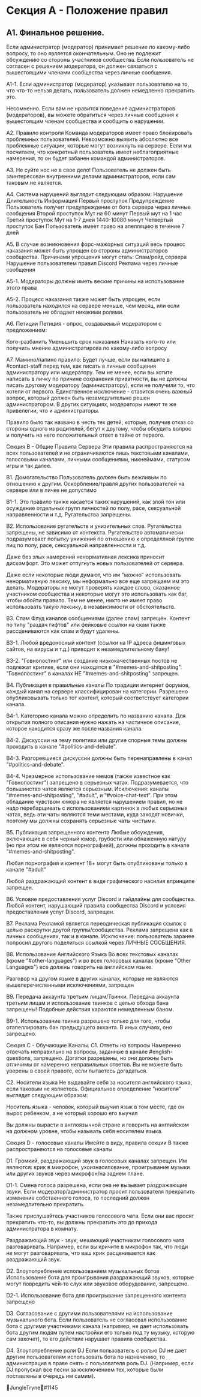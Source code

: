 # Секция А - Положение правил
## А1. Финальное решение.
Если администратор (модератор) принимает решение по какому-либо вопросу, то оно является окончательным. Оно не подлежит обсуждению со стороны участников сообщества. Если пользователь не согласен с решением модератора, он должен связаться с вышестоящими членами сообщества через личные сообщения.

А1-1. Если администратор (модератор) указывает пользователю на то, что что-то нельзя делать, пользователь должен немедленно прекратить это.

Несомненно. Если вам не нравится поведение администраторов (модераторов), вы можете обратиться через личные сообщения к вышестоящим членам сообщества и сообщить о нарушении.

А2. Правило контроля
Команда модераторов имеет право блокировать проблемных пользователей. Невозможно выявить абсолютно все проблемные ситуации, которые могут возникнуть на сервере. Если мы посчитаем, что конкретный пользователь имеет неблагоприятные намерения, то он будет забанен командой администраторов.

А3. Не суйте нос не в свое дело!
Пользователь не должен быть заинтересован внутренними делами администраторов, если сам таковым не является.

А4. Система нарушений выглядит следующим образом:
Нарушение	Длительность	Информация
Первый проступок	Предупреждение	Пользователь получит предупреждение от бота сервера через личные сообщения
Второй проступок	Мут на 60 минут	Первый мут на 1 час
Третий проступок	Мут на 1-7 дней	1440-10080 минут
Четвертый проступок	Бан	Пользователь имеет право на апелляцию в течение 7 дней

А5. В случае возникновения форс-мажорных ситуаций весь процесс наказания может быть упрощен со стороны администраторов сообщества. Причинами упрощения могут стать:
Спам/рейд сервера
Нарушение пользователем правил Discord
Реклама через личные сообщения

А5-1. Модераторы должны иметь веские причины на использование этого права

А5-2. Процесс наказания также может быть упрощен, если пользователь находился на сервере меньше, чем месяц, или если пользователь не обладает никакими ролями.

А6. Петиции
Петиция - опрос, создаваемый модератором с предложением:

Кого-разбанить
Уменьшить срок наказания
Наказать кого-то или получить мнение администратирова по какому-либо вопросу

А7. Мамино/папино правило:
Будет лучше, если вы напишите в #contact-staff перед тем, как писать в личные сообщения администратору или модератору. Тем не менее, если вы хотите написать в личку по причине сохранения приватности, вы не должны писать другому модератору (администратору), если не получили то, что хотели от первого. Единственное исключение - ставится очень важный вопрос, который должен быть незамедлительно решен администратором. В других ситуациях, модераторы имеют те же привелегии, что и администраторы.

Правило было так названо в честь тех детей, которые, получив отказ со стороны одного из родителей, бегут к другому, чтобы обсудить вопрос и получить на него положительный ответ в тайне от первого.

Секция В - Общие Правила Сервера
Эти правила распространяются на всех пользователей и не ограничиваются лишь текстовыми каналами, голосовыми каналами, личными сообщениями, никнеймами, статусом игры и так далее.

В1. Домогательство
Пользователь должен быть вежливым по отношению к другим. Оскорбление/травля других пользователей на сервере или в личке не допустимо

В1-1. Это правило также касается таких нарушений, как злой тон или осуждение отдельных групп личностей по полу, расе, сексуальной направленности и т.д. Ругательства запрещены.

В2. Использование ругательств и унизительных слов.
Ругательства запрещены, не зависимо от контекста. Ругательство автоматически подразумевает попытку унижения по отношению к определлной группе лиц по полу, расе, сексуальной направленности и т.д.

Даже без злых намерений ненормативная лексика приносит дискомфорт. Это может отпугнуть новых пользователей от сервера.

Даже если некоторые люди думают, что им "можно" использовать ненормативную лексику, мы неформально все еще запрещаем им это делать. Модераторы не могут проверять каждое слово, сказанное участником сообщества и некоторые могут это использовать как баг, чтобы обойти правило. Тем не менее, никто не имеет право использовать такую лексику, в независимости от обстоятельств.

В3. Спам
Флуд каналов сообщениями (далее спам) запрещён. Контент по типу "раздач гифтов" или фейковые ссылки на скам также рассцениваются как спам и будут удалены.

В3-1. Любой вредоносный контент (ссылки на IP адреса фишинговых сайтов, на вирусы и т.д.) приводит к незамедлительному бану!

В3-2. "Говнопостинг" или создание низкокачественных постов не подлежат критике, если они находятся в "#memes-and-shitposting". "Говнопостинг" в каналах НЕ "#memes-and-shitposting" запрещен.

В4. Публикация в правильные каналы
По традиции интернет форумов, каждый канал на сервере классифицирован на категории. Разрешено опубликовывать только тот контент, который соответствует категории канала.

В4-1. Категорию канала можно определить по названию канала. Для открытия полного описания нужно нажать на частичное описание, которое находится сразу же после названия канала.

В4-2. Дискуссии на тему политики или другие спорные темы должны проходить в канале "#politics-and-debate".

В4-3. Разгоревшиеся дискуссии должны быть перенаправлены в канал "#politics-and-debate".

В4-4. Чрезмерное использование мемов (также известное как "Говнопостинг") запрещено в серьезных чатах. Подразумевается, что большинство чатов является серьезным. Исключения: каналы "#memes-and-shitposting", "#adult", и "#voice-chat-text". При этом обладание чувством юмора не является нарушением правил, но не надо перебарщивать с использованием картинок в любых серьезных чатах, ведь эти чаты являются теми местами, куда заходят новички, поэтому мы должны сохранять серьезные чаты чистыми.

В5. Публикация запрещенного контента
Любые обсуждения, включающие в себя черный юмор, грубости или обнаженную натуру (но при этом не являются порнографией), должны проходить в канале "#memes-and-shitposting".

Любая порнография и контент 18+ могут быть опубликованы только в канале "#adult"

Любой раздражающий контент в виде графического насилия впринципе запрещен.

В6. Условие предоставления услуг Discord и гайдлайны для сообщества.
Любой контент, нарушающий правила сообщества Discord и условия предоставления услуг Discord, запрещен.

B7. Реклама
Рекламой является переодическая публикация ссылок с целью раскрутки другой группы/сообщества. Реклама запрещена как в личных сообщениях, так и в канале. Исключение: пользователь заранее попросил другого поделиться ссылкой через ЛИЧНЫЕ СООБЩЕНИЯ.

В8. Использование Английского Языка
Во всех текстовых каналах (кроме "#other-languages") и во всех голосовых каналах (кроме "Other Languages") все должны говорить на английском языке.

Разговор на другом языке в других каналах, которые не являются вышеперечисленными исключениями, запрещен

В9. Передача аккаунта третьим лицам/Твинки.
Передача аккаунта третьим лицам и использование твинков с целью обхода бана запрещены! Подобные действия караются немедленным баном.

В9-1. Использование твинка разрешено только для того, чтобы отапеллировать бан предыдущего акканта. В иных случаях, оно запрещено.

Секция С - Обучающие Каналы.
C1. Ответы на вопросы
Намеренно отвечать неправильно на вопросы, заданные в канале #english-questions, запрещено. Догатки разрешены, но они должны быть отличимы от намеренно неправильных ответов. Вы не можете быть уверены в своей правоте, если пытаетесь догадаться.

С2. Носители языка
Не выдавайте себя за носителя английского языка, если таковым не являетесь. Официальное определение "носителя" выглядит следующим образом:

Носитель языка - человек, который выучил язык в том месте, где он вырос ребенком, а не который хорошо его выучил

Вы должны вырасти в англоязычной стране и говорить на английском на должном уровне, чтобы называть себя носителем языка.

Секция D - голосовые каналы
Имейте в виду, правила секции B также распространяются на голосовые каналы

D1. Громкий, раздражающий звук в голосовых каналах запрещен. Им являются: крик в микрофон, ухоизнасилование, проигрывание музыки или других звуков через микрофон/на заднем плане.

D1-1. Смена голоса разрешена, если она не вызывает раздражающие звуки. Если модератор/администратор просит пользователя прекратить изменение собственного голоса, то последний должен незамедлительно прекратить.

Также прислушайтесь участников голосового чата. Если они вас просят прекратить что-то, вы должны прекратить это до прихода администратора в комнату.

Раздражающий звук - звук, мешающий участникам голосового чата разговаривать. Например, если вы кричите в микрофон так, что люди не могут разговаривать, что ваш крик расценивается как раздражающий звук.

D2. Злоупотребление использованием музыкальных ботов
Использование бота для проигрывания раздражающий звуков, которые могут повредить чей-то слух или звуковое оборудование, запрещено.

D2-1. Использование бота для проигрывание запрещенного контента запрещено

D3. Согласование с другими пользователями на использование музыкального бота.
Если пользователь не согласовал использование бота с другими участниками канала (например, не дает использовать бота другим людям путем настройки его только под ту музыку, которую сам захочет), то его действие нарушает правила сообщества.

D4. Злоупотребление роли DJ
Если пользователь с ролью DJ не дает другим пользователям использовать бота по назначению, то администрация в праве снять с пользователя роль DJ. (Например, если DJ пропускал все песни за юсключением тех, которые были поставлены в очередь им самим).

🎄JungleTryne🎄#1145